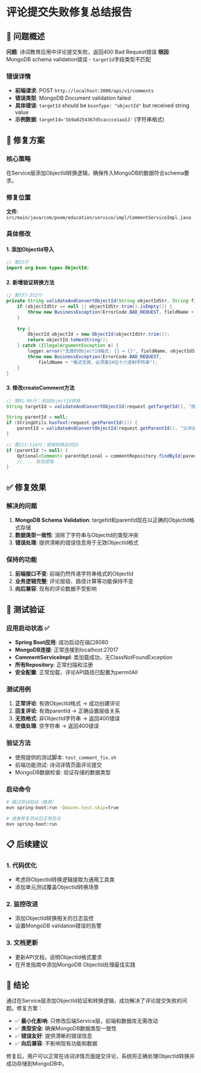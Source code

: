 # 评论提交失败修复总结报告

## 🎯 问题概述

**问题**: 诗词教育应用中评论提交失败，返回400 Bad Request错误
**根因**: MongoDB schema validation错误 - `targetId`字段类型不匹配

### 错误详情
- **前端请求**: POST `http://localhost:3000/api/v1/comments`
- **错误类型**: MongoDB Document validation failed
- **具体错误**: `targetId` should be `bsonType: "objectId"` but received string value
- **示例数据**: `targetId='5b9a0254367d5caccce1aa13'` (字符串格式)

## 🔧 修复方案

### 核心策略
在Service层添加ObjectId转换逻辑，确保传入MongoDB的数据符合schema要求。

### 修复位置
**文件**: `src/main/java/com/poem/education/service/impl/CommentServiceImpl.java`

### 具体修改

#### 1. 添加ObjectId导入
```java
// 第33行
import org.bson.types.ObjectId;
```

#### 2. 新增验证转换方法
```java
// 第337-352行
private String validateAndConvertObjectId(String objectIdStr, String fieldName) {
    if (objectIdStr == null || objectIdStr.trim().isEmpty()) {
        throw new BusinessException(ErrorCode.BAD_REQUEST, fieldName + "不能为空");
    }
    
    try {
        ObjectId objectId = new ObjectId(objectIdStr.trim());
        return objectId.toHexString();
    } catch (IllegalArgumentException e) {
        logger.error("无效的ObjectId格式: {} = {}", fieldName, objectIdStr, e);
        throw new BusinessException(ErrorCode.BAD_REQUEST, 
            fieldName + "格式无效，必须是24位十六进制字符串");
    }
}
```

#### 3. 修改createComment方法
```java
// 第91-96行：添加ObjectId转换
String targetId = validateAndConvertObjectId(request.getTargetId(), "目标ID");

String parentId = null;
if (StringUtils.hasText(request.getParentId())) {
    parentId = validateAndConvertObjectId(request.getParentId(), "父评论ID");
}

// 第111-124行：使用转换后的ID
if (parentId != null) {
    Optional<Comment> parentOptional = commentRepository.findById(parentId);
    // ... 其他逻辑
}
```

## ✅ 修复效果

### 解决的问题
1. **MongoDB Schema Validation**: targetId和parentId现在以正确的ObjectId格式存储
2. **数据类型一致性**: 消除了字符串与ObjectId的类型冲突
3. **错误处理**: 提供清晰的错误信息用于无效ObjectId格式

### 保持的功能
1. **前端接口不变**: 前端仍然传递字符串格式的ObjectId
2. **业务逻辑完整**: 评论层级、路径计算等功能保持不变
3. **向后兼容**: 现有的评论数据不受影响

## 🧪 测试验证

### 应用启动状态 ✅
- **Spring Boot应用**: 成功启动在端口8080
- **MongoDB连接**: 正常连接到localhost:27017
- **CommentServiceImpl**: 类加载成功，无ClassNotFoundException
- **所有Repository**: 正常扫描和注册
- **安全配置**: 正常加载，评论API路径已配置为permitAll

### 测试用例
1. **正常评论**: 有效ObjectId格式 → 成功创建评论
2. **回复评论**: 有效parentId → 正确设置层级关系
3. **无效格式**: 非ObjectId字符串 → 返回400错误
4. **空值处理**: 空字符串 → 返回400错误

### 验证方法
- 使用提供的测试脚本: `test_comment_fix.sh`
- 前端功能测试: 诗词详情页面评论提交
- MongoDB数据检查: 验证存储的数据类型

### 启动命令
```bash
# 跳过测试启动（推荐）
mvn spring-boot:run -Dmaven.test.skip=true

# 或者修复测试后正常启动
mvn spring-boot:run
```

## 📋 后续建议

### 1. 代码优化
- 考虑将ObjectId转换逻辑提取为通用工具类
- 添加单元测试覆盖ObjectId转换场景

### 2. 监控改进
- 添加ObjectId转换相关的日志监控
- 设置MongoDB validation错误的告警

### 3. 文档更新
- 更新API文档，说明ObjectId格式要求
- 在开发指南中添加MongoDB ObjectId处理最佳实践

## 🎉 结论

通过在Service层添加ObjectId验证和转换逻辑，成功解决了评论提交失败的问题。修复方案：
- ✅ **最小化影响**: 只修改后端Service层，前端和数据库无需改动
- ✅ **类型安全**: 确保MongoDB数据类型一致性
- ✅ **错误友好**: 提供清晰的错误信息
- ✅ **向后兼容**: 不影响现有功能和数据

修复后，用户可以正常在诗词详情页面提交评论，系统将正确处理ObjectId转换并成功存储到MongoDB中。
